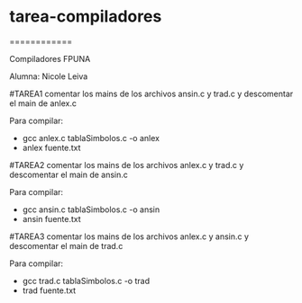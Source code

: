# tarea-compiladores

============

Compiladores FPUNA

Alumna: Nicole Leiva

#TAREA1
comentar los mains de los archivos ansin.c y trad.c
y descomentar el main de anlex.c

Para compilar:

- gcc anlex.c tablaSimbolos.c -o anlex
- anlex fuente.txt

#TAREA2
comentar los mains de los archivos anlex.c y trad.c
y descomentar el main de ansin.c

Para compilar:

- gcc ansin.c tablaSimbolos.c -o ansin
- ansin fuente.txt

#TAREA3
comentar los mains de los archivos anlex.c y ansin.c
y descomentar el main de trad.c

Para compilar:

- gcc trad.c tablaSimbolos.c -o trad
- trad fuente.txt
